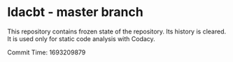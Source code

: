 # ldacbt - master branch

This repository contains frozen state of the repository.
Its history is cleared. It is used only for static code
analysis with Codacy.

Commit Time: 1693209879